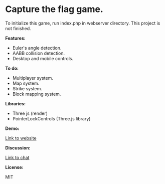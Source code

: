 # Capture the flag game.

To initialize this game, run index.php in webserver directory.
This project is not finished.

**Features:**

* Euler's angle detection.
* AABB collision detection.
* Desktop and mobile controls.

**To do:**

* Multiplayer system.
* Map system.
* Strike system.
* Block mapping system.

**Libraries:**

* Three js (render)
* PointerLockControls (Three.js library)

**Demo:**

[Link to website](https://arknet.world/ctf)

**Discussion:**

[Link to chat](https://t.me/+7C9e7tWTu7VmNDJi)

**License:**

MIT